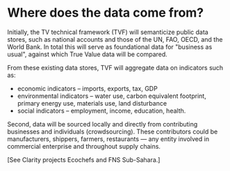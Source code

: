 # Where does the data come from?

Initially, the TV technical framework (TVF) will semanticize public data stores, such as national accounts and those of the UN, FAO, OECD, and the World Bank. In total this will serve as foundational data for "business as usual", against which True Value data will be compared.

From these existing data stores, TVF will aggregate data on indicators such as:

  * economic indicators – imports, exports, tax, GDP
  * environmental indicators – water use, carbon equivalent footprint, primary energy use, materials use, land disturbance
  * social indicators – employment, income, education, health.

Second, data will be sourced locally and directly from contributing businesses and individuals (crowdsourcing). These contributors could be manufacturers, shippers, farmers, restaurants — any entity involved in commercial enterprise and throughout supply chains.

[See Clarity projects Ecochefs and FNS Sub-Sahara.]



